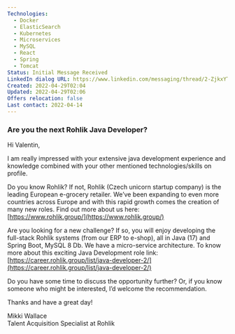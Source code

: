 ```yaml
---
Technologies:
  - Docker
  - ElasticSearch
  - Kubernetes
  - Microservices
  - MySQL
  - React
  - Spring
  - Tomcat
Status: Initial Message Received
LinkedIn dialog URL: https://www.linkedin.com/messaging/thread/2-ZjkxYTlhMjAtY2UyNS00N2Q2LWEwNDEtYzMyYzBkNGVkMTE4XzAxMw==/
Created: 2022-04-29T02:04
Updated: 2022-04-29T02:06
Offers relocation: false
Last contact: 2022-04-14
---
```

### Are you the next Rohlik Java Developer?

Hi Valentin,  
  
I am really impressed with your extensive java development experience and knowledge combined with your other mentioned technologies/skills on profile.  
  
Do you know Rohlik? If not, Rohlik (Czech unicorn startup company) is the leading European e-grocery retailer. We’ve been expanding to even more countries across Europe and with this rapid growth comes the creation of many new roles. Find out more about us here:  
[https://www.rohlik.group/](https://www.rohlik.group/)  
  
Are you looking for a new challenge? If so, you will enjoy developing the full-stack Rohlik systems (from our ERP to e-shop), all in Java (17) and Spring Boot, MySQL 8 Db. We have a micro-service architecture. To know more about this exciting Java Development role link:  
[https://career.rohlik.group/list/java-developer-2/](https://career.rohlik.group/list/java-developer-2/)  
  
Do you have some time to discuss the opportunity further? Or, if you know someone who might be interested, I’d welcome the recommendation.  
  
Thanks and have a great day!  
  
Mikki Wallace  
Talent Acquisition Specialist at Rohlik